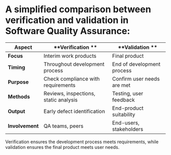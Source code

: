 # A simplified comparison between **verification and validation** in Software Quality Assurance:

| Aspect         | **Verification **                            | **Validation  **                        |
|----------------|----------------------------------------|------------------------------------|
| **Focus**      | Interim work products                    | Final product                      |
| **Timing**     | Throughout development process         | End of development process         |
| **Purpose**    | Check compliance with requirements    | Confirm user needs are met         |
| **Methods**    | Reviews, inspections, static analysis  | Testing, user feedback              |
| **Output**     | Early defect identification               | End-product suitability               |
| **Involvement**| QA teams, peers                             | End-users, stakeholders             |

Verification ensures the development process meets requirements, while validation ensures the final product meets user needs.
